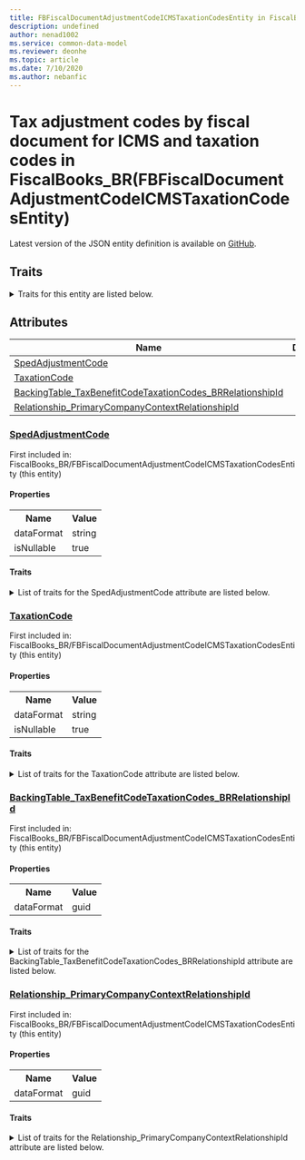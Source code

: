 ```yaml
---
title: FBFiscalDocumentAdjustmentCodeICMSTaxationCodesEntity in FiscalBooks_BR - Common Data Model | Microsoft Docs
description: undefined
author: nenad1002
ms.service: common-data-model
ms.reviewer: deonhe
ms.topic: article
ms.date: 7/10/2020
ms.author: nebanfic
---
```


# Tax adjustment codes by fiscal document for ICMS and taxation codes in FiscalBooks_BR(FBFiscalDocumentAdjustmentCodeICMSTaxationCodesEntity)

  
 Latest version of the JSON entity definition is available on <a href="https://github.com/Microsoft/CDM/tree/master/schemaDocuments/core/operationsCommon/Entities/Finance/FiscalBooks_BR/FBFiscalDocumentAdjustmentCodeICMSTaxationCodesEntity.cdm.json" target="_blank">GitHub</a>.  

## Traits

<details>
<summary>Traits for this entity are listed below.  
</summary>

**is.CDM.entityVersion**  
  <table><tr><th>Parameter</th><th>Value</th><th>Data type</th><th>Explanation</th></tr><tr><td>versionNumber</td><td>"1.0"</td><td>string</td><td>semantic version number of the entity</td></tr></table>

**is.application.releaseVersion**  
  <table><tr><th>Parameter</th><th>Value</th><th>Data type</th><th>Explanation</th></tr><tr><td>releaseVersion</td><td>"10.0.13.0"</td><td>string</td><td>semantic version number of the application introducing this entity</td></tr></table>

**is.localized.displayedAs**  
  Holds the list of language specific display text for an object.  <table><tr><th>Parameter</th><th>Value</th><th>Data type</th><th>Explanation</th></tr><tr><td>localizedDisplayText</td><td><table><tr><th>languageTag</th><th>displayText</th></tr><tr><td>en</td><td>Tax adjustment codes by fiscal document for ICMS and taxation codes</td></tr></table></td><td>entity</td><td>a reference to the constant entity holding the list of localized text</td></tr></table>

</details>

## Attributes

|Name|Description|First Included in Instance|
|---|---|---|
|[SpedAdjustmentCode](#SpedAdjustmentCode)||<a href="FBFiscalDocumentAdjustmentCodeICMSTaxationCodesEntity.md" target="_blank">FiscalBooks_BR/FBFiscalDocumentAdjustmentCodeICMSTaxationCodesEntity</a>|
|[TaxationCode](#TaxationCode)||<a href="FBFiscalDocumentAdjustmentCodeICMSTaxationCodesEntity.md" target="_blank">FiscalBooks_BR/FBFiscalDocumentAdjustmentCodeICMSTaxationCodesEntity</a>|
|[BackingTable_TaxBenefitCodeTaxationCodes_BRRelationshipId](#BackingTable_TaxBenefitCodeTaxationCodes_BRRelationshipId)||<a href="FBFiscalDocumentAdjustmentCodeICMSTaxationCodesEntity.md" target="_blank">FiscalBooks_BR/FBFiscalDocumentAdjustmentCodeICMSTaxationCodesEntity</a>|
|[Relationship_PrimaryCompanyContextRelationshipId](#Relationship_PrimaryCompanyContextRelationshipId)||<a href="FBFiscalDocumentAdjustmentCodeICMSTaxationCodesEntity.md" target="_blank">FiscalBooks_BR/FBFiscalDocumentAdjustmentCodeICMSTaxationCodesEntity</a>|

### <a href=#SpedAdjustmentCode name="SpedAdjustmentCode">SpedAdjustmentCode</a>

First included in: FiscalBooks_BR/FBFiscalDocumentAdjustmentCodeICMSTaxationCodesEntity (this entity)  

#### Properties

<table><tr><th>Name</th><th>Value</th></tr><tr><td>dataFormat</td><td>string</td></tr><tr><td>isNullable</td><td>true</td></tr></table>

#### Traits

<details>
<summary>List of traits for the SpedAdjustmentCode attribute are listed below.</summary>

**is.dataFormat.character**  
**is.dataFormat.big**  
**is.dataFormat.array**  
**is.nullable**  
The attribute value may be set to NULL.  

**is.dataFormat.character**  
**is.dataFormat.array**  
</details>

### <a href=#TaxationCode name="TaxationCode">TaxationCode</a>

First included in: FiscalBooks_BR/FBFiscalDocumentAdjustmentCodeICMSTaxationCodesEntity (this entity)  

#### Properties

<table><tr><th>Name</th><th>Value</th></tr><tr><td>dataFormat</td><td>string</td></tr><tr><td>isNullable</td><td>true</td></tr></table>

#### Traits

<details>
<summary>List of traits for the TaxationCode attribute are listed below.</summary>

**is.dataFormat.character**  
**is.dataFormat.big**  
**is.dataFormat.array**  
**is.nullable**  
The attribute value may be set to NULL.  

**is.dataFormat.character**  
**is.dataFormat.array**  
</details>

### <a href=#BackingTable_TaxBenefitCodeTaxationCodes_BRRelationshipId name="BackingTable_TaxBenefitCodeTaxationCodes_BRRelationshipId">BackingTable_TaxBenefitCodeTaxationCodes_BRRelationshipId</a>

First included in: FiscalBooks_BR/FBFiscalDocumentAdjustmentCodeICMSTaxationCodesEntity (this entity)  

#### Properties

<table><tr><th>Name</th><th>Value</th></tr><tr><td>dataFormat</td><td>guid</td></tr></table>

#### Traits

<details>
<summary>List of traits for the BackingTable_TaxBenefitCodeTaxationCodes_BRRelationshipId attribute are listed below.</summary>

**is.dataFormat.character**  
**is.dataFormat.big**  
**is.dataFormat.array**  
**is.dataFormat.guid**  
**means.identity.entityId**  
**is.linkedEntity.identifier**  
Marks the attribute(s) that hold foreign key references to a linked (used as an attribute) entity. This attribute is added to the resolved entity to enumerate the referenced entities.  <table><tr><th>Parameter</th><th>Value</th><th>Data type</th><th>Explanation</th></tr><tr><td>entityReferences</td><td><table><tr><th>entityReference</th><th>attributeReference</th></tr><tr><td><a href="../../../Tables/Finance/Tax/Miscellaneous/TaxBenefitCodeTaxationCodes_BR.md" target="_blank">/core/operationsCommon/Tables/Finance/Tax/Miscellaneous/TaxBenefitCodeTaxationCodes_BR.cdm.json/TaxBenefitCodeTaxationCodes_BR</a></td><td><a href="../../../Tables/Finance/Tax/Miscellaneous/TaxBenefitCodeTaxationCodes_BR.md#RecId" target="_blank">RecId</a></td></tr></table></td><td>entity</td><td>a reference to the constant entity holding the list of entity references</td></tr></table>

**is.dataFormat.guid**  
**is.dataFormat.character**  
**is.dataFormat.array**  
</details>

### <a href=#Relationship_PrimaryCompanyContextRelationshipId name="Relationship_PrimaryCompanyContextRelationshipId">Relationship_PrimaryCompanyContextRelationshipId</a>

First included in: FiscalBooks_BR/FBFiscalDocumentAdjustmentCodeICMSTaxationCodesEntity (this entity)  

#### Properties

<table><tr><th>Name</th><th>Value</th></tr><tr><td>dataFormat</td><td>guid</td></tr></table>

#### Traits

<details>
<summary>List of traits for the Relationship_PrimaryCompanyContextRelationshipId attribute are listed below.</summary>

**is.dataFormat.character**  
**is.dataFormat.big**  
**is.dataFormat.array**  
**is.dataFormat.guid**  
**means.identity.entityId**  
**is.linkedEntity.identifier**  
Marks the attribute(s) that hold foreign key references to a linked (used as an attribute) entity. This attribute is added to the resolved entity to enumerate the referenced entities.  <table><tr><th>Parameter</th><th>Value</th><th>Data type</th><th>Explanation</th></tr><tr><td>entityReferences</td><td><table><tr><th>entityReference</th><th>attributeReference</th></tr><tr><td><a href="../../../Tables/Finance/Ledger/Main/CompanyInfo.md" target="_blank">/core/operationsCommon/Tables/Finance/Ledger/Main/CompanyInfo.cdm.json/CompanyInfo</a></td><td><a href="../../../Tables/Finance/Ledger/Main/CompanyInfo.md#RecId" target="_blank">RecId</a></td></tr></table></td><td>entity</td><td>a reference to the constant entity holding the list of entity references</td></tr></table>

**is.dataFormat.guid**  
**is.dataFormat.character**  
**is.dataFormat.array**  
</details>
